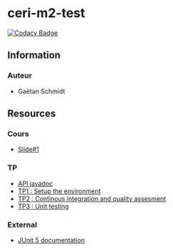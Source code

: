 # ceri-m2-test

[![Codacy Badge](https://api.codacy.com/project/badge/Grade/89bbbdeaa5e84dc1a547c69cab9f8e6f)](https://app.codacy.com/app/Tazam/ceri-m1-test-2017?utm_source=github.com&utm_medium=referral&utm_content=Tazam/ceri-m1-test-2017&utm_campaign=badger)

## Information

### Auteur

- Gaëtan Schmidt

## Resources

### Cours

- [Slide#1](https://github.com/Faylixe/ceri-m2-test-2017/blob/master/docs/cours.pdf)

### TP

- [API javadoc](http://faylixe.fr/ceri-m1-test-2017/javadoc)
- [TP1 : Setup the environment](https://github.com/Faylixe/ceri-m2-test-2017/blob/master/docs/tp1.md)
- [TP2 : Continous integration and quality assesment](https://github.com/Faylixe/ceri-m2-test-2017/blob/master/docs/tp2.md)
- [TP3 : Unit testing](https://github.com/Faylixe/ceri-m2-test-2017/blob/master/docs/tp3.md)

### External

- [JUnit 5 documentation](http://junit.org/junit5/docs/current/user-guide)
